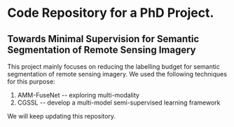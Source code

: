 # Code Repository for a PhD Project.
## Towards Minimal Supervision for Semantic Segmentation of Remote Sensing Imagery

This project mainly focuses on reducing the labelling budget for semantic segmentation of remote sensing imagery. We used the following techniques for this purpose:

1. AMM-FuseNet -- exploring multi-modality 
2. CGSSL -- develop a multi-model semi-supervised learning framework

We will keep updating this repository.
